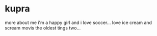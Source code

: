 # kupra
more about me i'm a happy girl and i love soccer... love ice cream and scream movis the oldest tings two...

